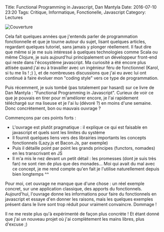 Title: Functional Programming in Javascript, Dan Mantyla
Date: 2016-07-10 23:20
Tags:  Critique, Informatique, Fonctionelle, Javascript
Category: Lectures

![Couverture]({filename}/images/functional-js.jpg)

Cela fait quelques années que j'entends parler de programmation fonctionnelle et que je tourne autour du sujet, lisant quelques articles, regardant quelques tutoriel, sans jamais y plonger réellement. Il faut dire que même si je me suis intéressé à quelques technologies comme Scala ou même Clojure, je suis aujourd'hui principalement un développeur front-end qui reste dans l'écosystème javascript. Ma curiosité a été encore plus attisée quand j'ai eu à travailler avec un ingénieur féru de fonctionnel (Karol, si tu me lis ! ;) ), et de nombreuses discussions que j'ai eu avec lui ont continué à faire évoluer mon "coding style" vers ce type de programmation.

Puis récemment, je suis tombé (pas totalement par hasard) sur ce livre de Dan Mantyla : "Functional Programming in Javascript". Curieux de voir ce que je pouvais en tirer pour m'améliorer encore, je l'ai rapidement téléchargé sur ma liseuse et je l'ai lu (dévoré ?) en moins d'une semaine. Donc concrètement, bon ou mauvais ouvrage ?

Commençons par ces points forts :

- L'ouvrage est plutôt pragmatique : il explique ce qui est faisable en javascript et quels sont les limites du système
- Il fournit quelques liens vers des librairies importants les concepts fonctionnels (Lazy.js et Bacon.Js, par exemple)
- Puis il détaille point par point les grands principes (functors, nomades) en les transcrivant en JS
- Il m'a mis le nez devant un petit détail : les promesses (dont je suis très fan) ne sont rien de plus que des monades... Moi qui avait du mal avec ce concept, je me rend compte qu'en fait je l'utilise naturellement depuis bien longtemps ^^

Pour moi, cet ouvrage ne manque que d'une chose : un réel exemple concret, sur une application classique, des apports du fonctionnels. Aujourd'hui, l'ouvrage donne les informations pour faire du fonctionnels en javascript et essaye d'en donner les raisons, mais les quelques exemples présent dans le livre sont trop réduit pour vraiment convaincre. Dommage !

Il ne me reste plus qu'à expérimenté de façon plus concrète ! Et étant donné que j'ai un nouveau projet où j'ai complètement les mains libres, plus d'excuse ;)
